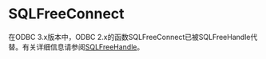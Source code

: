 # SQLFreeConnect<a name="ZH-CN_TOPIC_0242371449"></a>

在ODBC 3.x版本中，ODBC 2.x的函数SQLFreeConnect已被SQLFreeHandle代替。有关详细信息请参阅[SQLFreeHandle](SQLFreeHandle.md)。
